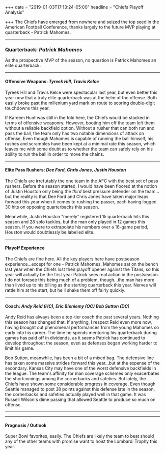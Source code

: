 +++
date = "2019-01-03T17:13:24-05:00"
headline = "Chiefs Playoff Analysis"

+++
The Chiefs have emerged from nowhere and seized the top seed in the American Football Conference, thanks largely to the future MVP playing at quarterback - Patrick Mahomes.

***

### Quarterback: _Patrick Mahomes_

As the prospective MVP of the season, no question is Patrick Mahomes an elite quarterback.

***

#### Offensive Weapons: _Tyreek Hill, Travis Kelce_

Tyreek Hill and Travis Kelce were spectacular last year, but even better this year now that a truly elite quarterback was at the helm of the offense. Both easily broke past the millenium yard mark on route to scoring double-digit touchdowns this year.

If Kareem Hunt was still in the fold here, the Chiefs would be stacked in terms of offensive weaponry. However, booting him off the team left them without a reliable backfield option. Without a rusher that can both run and pass the ball, the team only has two notable dimensions of attack on offense. Even though Mahomes is capable of running the ball himself, his rushes and scrambles have been kept at a minimal rate this season, which leaves me with some doubt as to whether the team can safely rely on his ability to run the ball in order to move the chains.

***

#### Elite Pass Rushers: _Dee Ford, Chris Jones, Justin Houston_

The Chiefs are irrefutably the one team in the AFC with the best set of pass rushers. Before the season started, I would have been floored at the notion of Justin Houston only being the _third_ best pressure defender on the team... but the reality is that Dee Ford and Chris Jones have taken major leaps forward this year when it comes to rushing the passer, each having logged  30 hits on opposing quarterbacks this season.

Meanwhile, Justin Houston "merely" registered 15 quarterback hits this season and 28 solo tackles, but the man only played in 12 games this season. If you were to extrapolate his numbers over a 16-game period, Houston would doubtlessly be labelled elite.

***

#### Playoff Experience

The Chiefs are fine here. All the key players here have postseason experience...except for one - Patrick Mahomes. Mahomes sat on the bench last year when the Chiefs lost their playoff opener against the Titans, so this year will actually be the first year Patrick sees real action in the postseason. I do not foresee this being much of a problem, though...the man has more than lived up to his billing as the starting quarterback this year. Nerves will rattle him at the start, but he'll shake them off fairly quickly.

***

#### Coach: _Andy Reid (HC), Eric Bieniemy (OC) Bob Sutton (DC)_

Andy Reid has always been a top-tier coach the past several years. Nothing this season has changed that. If anything, I respect Reid even more now, having brought out phenomenal performances from the young Mahomes so early into his career. The time he spends mentoring his quarterback during games has paid off in dividends, as it seems Patrick has continued to develop throughout the season, even as defenses began working harder to limit his game.

Bob Sutton, meanwhile, has been a bit of a mixed bag. The defensive line has taken some massive strides forward this year...but at the expense of the secondary. Kansas City may have one of the worst defensive backfields in the league. The team's affinity for man coverage schemes only exacerbates the shortcomings among the cornerbacks and safeties. But lately, the Chiefs have shown some considerable progress in coverage. Even though Seattle managed to post 38 points against this defense late in the season, the cornerbacks and safeties actually played well in that game. It was Russell Wilson's dime passing that allowed Seattle to produce so much on offense.

***

***

#### Prognosis / Outlook

Super Bowl favorites, easily. The Chiefs are likely the team to beat should any of the other teams with promise want to hoist the Lombardi Trophy this year.